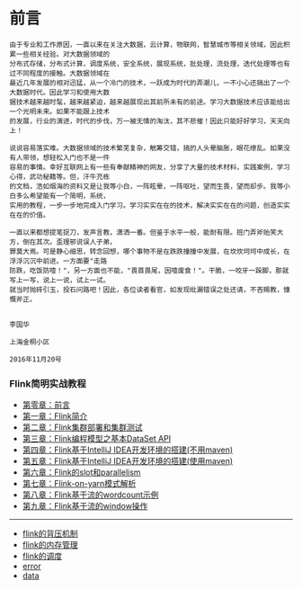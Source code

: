 # 前言

```
由于专业和工作原因，一直以来在关注大数据，云计算，物联网，智慧城市等相关领域，因此积累一些相关经验。对大数据领域的
分布式存储，分布式计算，调度系统，安全系统，展现系统，批处理，流处理，迭代处理等也有过不同程度的接触。大数据领域在
最近几年发展的相对迅猛，从一个冷门的技术，一跃成为时代的弄潮儿，一不小心还搞出了一个大数据时代。因此学习和使用大数
据技术越来越时髦，越来越紧迫，越来越展现出其前所未有的前途。学习大数据技术应该能给出一个光明未来。如果不能跟上技术
的发展，行业的演进，时代的步伐，万一被无情的淘汰，其不悲催！因此只能好好学习，天天向上！
```

```
说说容易落实难。大数据领域的技术繁芜复杂，觥筹交错，搞的人头晕脑胀，眼花缭乱。如果没有人带领，想轻松入门也不是一件
容易的事情。幸好互联网上有一些有奉献精神的网友，分享了大量的技术材料，实践案例，学习心得，武功秘籍等。但，汗牛充栋
的文档，浩如烟海的资料又是让我等小白，一阵眩晕，一阵呕吐，望而生畏，望而却步。我等小白多么希望能有一个简明，系统，
实用的教程，一步一步地完成入门学习。学习实实在在的技术，解决实实在在的问题，创造实实在在的价值。
```

```
一直以来都想提笔捉刀，发声言教，潇洒一番。但鉴于水平一般，能耐有限。班门弄斧贻笑大方，倒在其次。歪理邪说误人子弟，
罪莫大焉。可是静心细思，转念回想，哪个事物不是在跌跌撞撞中发展，在坎坎坷坷中成长，在浮浮沉沉中前进。一方面要"走路
防跌，吃饭防噎！"，另一方面也不能，"畏首畏尾，因噎废食！"。干脆，一咬牙一跺脚，那就写上一写，说上一说，试上一试。
就当时抛砖引玉，投石问路吧！因此，各位读者看官，如发现纰漏错误之处还请，不吝赐教，慷慨斧正。
```

```
                                                                                         李国华
                                                                                    上海金桐小区
                                                                                 2016年11月20号
```
                                                                                   


### Flink简明实战教程
* [第零章：前言](README.md)
* [第一章：Flink简介](book/introduce/introduce.md)
* [第二章：Flink集群部署和集群测试](book/install/install.md)
* [第三章：Flink编程模型之基本DataSet API](book/api/dataset/dataset.md)
* [第四章：Flink基于IntelliJ IDEA开发环境的搭建(不用maven)](book/ide/idea/idea.md)
* [第五章：Flink基于IntelliJ IDEA开发环境的搭建(使用maven)](book/ide/idea-maven/idea-maven.md)
* [第六章：Flink的slot和parallelism](book/internal/slot-parallelism/slot-parallelism.md)
* [第七章：Flink-on-yarn模式解析](book/yarn/yarn.md)
* [第八章：Flink基于流的wordcount示例](book/stream/streamwc/streamwc.md)
* [第九章：Flink基于流的window操作](book/stream/window/window.md)



---


* [flink的背压机制](book/backpressure/backpressure.md)
* [flink的内存管理](book/memory/memory.md)
* [flink的调度](book/internal/JobsScheduling/JobsScheduling.md)
* [error](book/error/error.md)
* [data](book/data/data.md)






